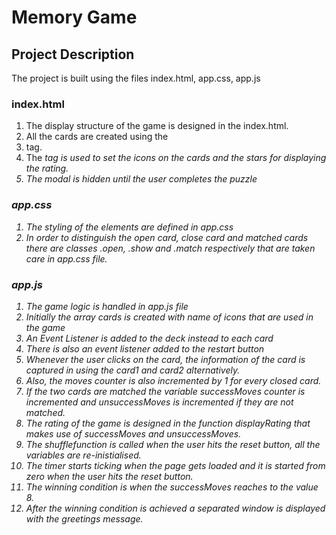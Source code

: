 # Memory Game

## Project Description
The project is built using the files index.html, app.css, app.js

### index.html
1) The display structure of the game is designed in the index.html.
2) All the cards are created using the <li> tag.
3) The <i> tag is used to set the icons on the cards and the stars for displaying the rating.
4) The modal is hidden until the user completes the puzzle

### app.css
1) The styling of the elements are defined in app.css
2) In order to distinguish the open card, close card and matched cards there are classes .open, .show and .match respectively that are taken care in app.css file.

### app.js
1) The game logic is handled in app.js file
2) Initially the array cards is created with name of icons that are used in the game
3) An Event Listener is added to the deck instead to each card
4) There is also an event listener added to the restart button
5) Whenever the user clicks on the card, the information of the card is captured in using the card1 and card2 alternatively.
6) Also, the moves counter is also incremented by 1 for every closed card.
7) If the two cards are matched the variable successMoves counter is incremented and unsuccessMoves is incremented if they are not matched.
8) The rating of the game is designed in the function displayRating that makes use of successMoves and unsuccessMoves.
9) The shufflefunction is called when the user hits the reset button, all the variables are re-inistialised.
10) The timer starts ticking when the page gets loaded and it is started from zero when the user hits the reset button.
11) The winning condition is when the successMoves reaches to the value 8.
12) After the winning condition is achieved a separated window is displayed with the greetings message. 
